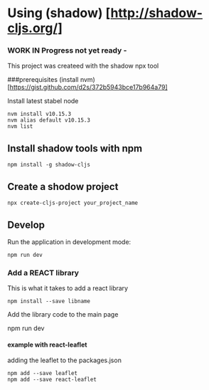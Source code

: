 # Using (shadow) [http://shadow-cljs.org/]
### WORK IN Progress not yet ready - 
This project was createed with the shadow npx tool

###prerequisites 
(install nvm) [https://gist.github.com/d2s/372b5943bce17b964a79]

Install latest stabel node 
```shell 
nvm install v10.15.3
nvm alias default v10.15.3
nvm list
```

## Install shadow tools with npm
```shell
npm install -g shadow-cljs
```

## Create a shodow project 

```shell
npx create-cljs-project your_project_name
```

## Develop


Run the application in development mode:
```shell
npm run dev
```


### Add a REACT library

This is what it takes to add a react library

```shell
npm install --save libname
```
Add the library code to the main page

npm run dev

#### example with react-leaflet

adding the leaflet to the packages.json

```shell
npm add --save leaflet
npm add --save react-leaflet
```
